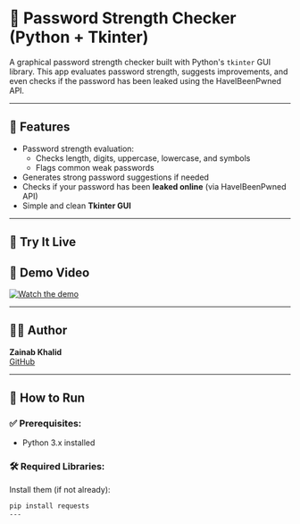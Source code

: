 # 🔐 Password Strength Checker (Python + Tkinter)

A graphical password strength checker built with Python's `tkinter` GUI library. This app evaluates password strength, suggests improvements, and even checks if the password has been leaked using the HaveIBeenPwned API.

---

## 🚀 Features

- Password strength evaluation:
  - Checks length, digits, uppercase, lowercase, and symbols
  - Flags common weak passwords
- Generates strong password suggestions if needed
- Checks if your password has been **leaked online** (via HaveIBeenPwned API)
- Simple and clean **Tkinter GUI**

---

## 🧪 Try It Live
## 🎥 Demo Video

[![Watch the demo](https://img.youtube.com/vi/0H7kkmY1gOQ/0.jpg)](https://www.youtube.com/watch?v=0H7kkmY1gOQ)

---

## 👩‍💻 Author
**Zainab Khalid**  
[GitHub](https://github.com/ZainaKhalid)

---

## 🧪 How to Run

### ✅ Prerequisites:
- Python 3.x installed

### 🛠 Required Libraries:
Install them (if not already):

```bash
pip install requests
---
